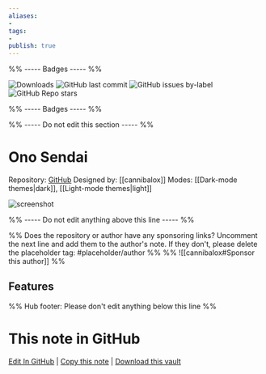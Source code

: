 ```yaml
---
aliases:
- 
tags: 
- 
publish: true
---
```


%% ----- Badges ----- %%

![Downloads](https://img.shields.io/badge/downloads-58689-573E7A?style=for-the-badge&logo=)
![GitHub last commit](https://img.shields.io/github/last-commit/cannibalox/ono-sendai_obsdn?color=573E7A&label=last%20update&logo=github&style=for-the-badge)
![GitHub issues by-label](https://img.shields.io/github/issues/cannibalox/ono-sendai_obsdn/help%20wanted?color=573E7A&logo=github&style=for-the-badge) 
![GitHub Repo stars](https://img.shields.io/github/stars/cannibalox/ono-sendai_obsdn?color=573E7A&logo=github&style=for-the-badge)

%% ----- Badges ----- %%

%% ----- Do not edit this section ----- %%

# Ono Sendai

Repository: [GitHub](https://github.com/cannibalox/ono-sendai_obsdn)
Designed by: [[cannibalox]]
Modes: [[Dark-mode themes|dark]], [[Light-mode themes|light]]



![screenshot](https://github.com/cannibalox/ono-sendai_obsdn/raw/HEAD/ono-sendai_obsdn_00.png)

%% ----- Do not edit anything above this line ----- %% 

%% Does the repository or author have any sponsoring links? Uncomment the next line and add them to the author's note. If they don't, please delete the placeholder tag: #placeholder/author %%
%% ![[cannibalox#Sponsor this author]] %%


## Features



%% Hub footer: Please don't edit anything below this line %%

# This note in GitHub

<span class="git-footer">[Edit In GitHub](https://github.dev/obsidian-community/obsidian-hub/blob/main/02%20-%20Community%20Expansions/02.05%20All%20Community%20Expansions/Themes/Ono%20Sendai.md "git-hub-edit-note") | [Copy this note](https://raw.githubusercontent.com/obsidian-community/obsidian-hub/main/02%20-%20Community%20Expansions/02.05%20All%20Community%20Expansions/Themes/Ono%20Sendai.md "git-hub-copy-note") | [Download this vault](https://github.com/obsidian-community/obsidian-hub/archive/refs/heads/main.zip "git-hub-download-vault") </span>
